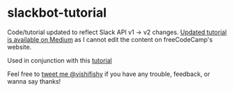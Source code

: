 # slackbot-tutorial

Code/tutorial updated to reflect Slack API v1 -> v2 changes. [Updated tutorial is available on Medium](https://medium.freecodecamp.org/how-to-build-a-basic-slackbot-a-beginners-guide-6b40507db5c5) as I cannot edit the content on freeCodeCamp's website.

Used in conjunction with this [tutorial](https://medium.freecodecamp.org/how-to-build-a-basic-slackbot-a-beginners-guide-6b40507db5c5)

Feel free to [tweet me @vishifishy](https://twitter.com/vishifishy) if you have any trouble, feedback, or wanna say thanks!